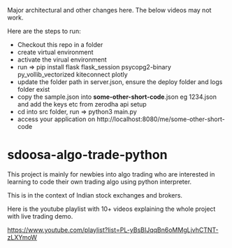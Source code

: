 Major architectural and other changes here. The below videos may not work.

Here are the steps to run:

* Checkout this repo in a folder
* create virtual environment
* activate the virual environment
* run => pip install flask flask_session psycopg2-binary py_vollib_vectorized kiteconnect plotly
* update the folder path in server.json, ensure the deploy folder and logs folder exist
* copy the sample.json into **some-other-short-code**.json eg 1234.json and add the keys etc from zerodha api setup
* cd into src folder, run => python3 main.py
* access your application on http://localhost:8080/me/some-other-short-code



# sdoosa-algo-trade-python

This project is mainly for newbies into algo trading who are interested in learning to code their own trading algo using python interpreter.

This is in the context of Indian stock exchanges and brokers.

Here is the youtube playlist with 10+ videos explaining the whole project with live trading demo.

https://www.youtube.com/playlist?list=PL-yBsBIJqqBn6oMMgLjvhCTNT-zLXYmoW
